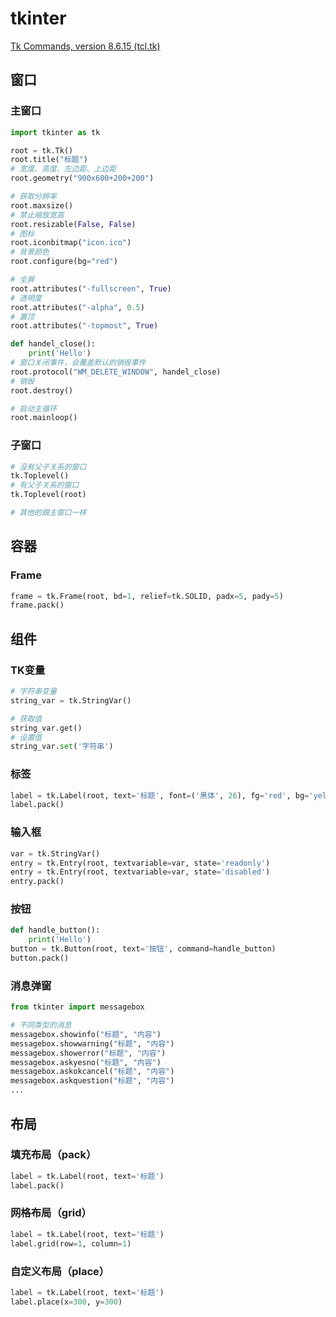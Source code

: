 # tkinter

[Tk Commands, version 8.6.15 (tcl.tk)](https://www.tcl.tk/man/tcl8.6/TkCmd/contents.htm)

## 窗口

### 主窗口

```python
import tkinter as tk

root = tk.Tk()
root.title("标题")
# 宽度、高度、左边距、上边距
root.geometry("900x600+200+200")

# 获取分辨率
root.maxsize()
# 禁止缩放宽高
root.resizable(False, False)
# 图标
root.iconbitmap("icon.ico")
# 背景颜色
root.configure(bg="red")

# 全屏
root.attributes("-fullscreen", True)
# 透明度
root.attributes("-alpha", 0.5)
# 置顶
root.attributes("-topmost", True)

def handel_close():
    print('Hello')
# 窗口关闭事件，会覆盖默认的销毁事件
root.protocol("WM_DELETE_WINDOW", handel_close)
# 销毁
root.destroy()

# 启动主循环
root.mainloop()
```

### 子窗口

```python
# 没有父子关系的窗口
tk.Toplevel()
# 有父子关系的窗口
tk.Toplevel(root)

# 其他的跟主窗口一样
```

## 容器

### Frame

```python
frame = tk.Frame(root, bd=1, relief=tk.SOLID, padx=5, pady=5)
frame.pack()
```



## 组件

### TK变量

```python
# 字符串变量
string_var = tk.StringVar()

# 获取值
string_var.get()
# 设置值
string_var.set('字符串')
```

### 标签

```python
label = tk.Label(root, text='标题', font=('黑体', 26), fg='red', bg='yellow')
label.pack()
```

### 输入框

```python
var = tk.StringVar()
entry = tk.Entry(root, textvariable=var, state='readonly')
entry = tk.Entry(root, textvariable=var, state='disabled')
entry.pack()
```

### 按钮

```python
def handle_button():
    print('Hello')
button = tk.Button(root, text='按钮', command=handle_button)
button.pack()
```

### 消息弹窗

```python
from tkinter import messagebox

# 不同类型的消息
messagebox.showinfo("标题", "内容")
messagebox.showwarning("标题", "内容")
messagebox.showerror("标题", "内容")
messagebox.askyesno("标题", "内容")
messagebox.askokcancel("标题", "内容")
messagebox.askquestion("标题", "内容")
...
```

## 布局

### 填充布局（pack）

```python
label = tk.Label(root, text='标题')
label.pack()
```

### 网格布局（grid）

```python
label = tk.Label(root, text='标题')
label.grid(row=1, column=1)
```

### 自定义布局（place）

```python
label = tk.Label(root, text='标题')
label.place(x=300, y=300)
```

